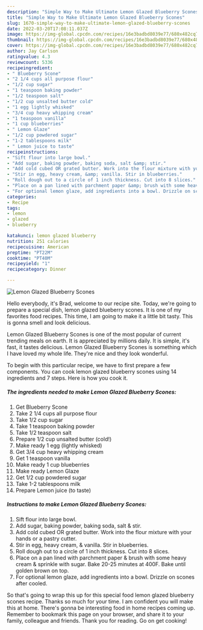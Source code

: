 ```yaml
---
description: "Simple Way to Make Ultimate Lemon Glazed Blueberry Scones"
title: "Simple Way to Make Ultimate Lemon Glazed Blueberry Scones"
slug: 1670-simple-way-to-make-ultimate-lemon-glazed-blueberry-scones
date: 2022-03-20T17:08:11.037Z
image: https://img-global.cpcdn.com/recipes/16e3badbd8039e77/680x482cq70/lemon-glazed-blueberry-scones-recipe-main-photo.jpg
thumbnail: https://img-global.cpcdn.com/recipes/16e3badbd8039e77/680x482cq70/lemon-glazed-blueberry-scones-recipe-main-photo.jpg
cover: https://img-global.cpcdn.com/recipes/16e3badbd8039e77/680x482cq70/lemon-glazed-blueberry-scones-recipe-main-photo.jpg
author: Jay Carlson
ratingvalue: 4.3
reviewcount: 5336
recipeingredient:
- " Blueberry Scone"
- "2 1/4 cups all purpose flour"
- "1/2 cup sugar"
- "1 teaspoon baking powder"
- "1/2 teaspoon salt"
- "1/2 cup unsalted butter cold"
- "1 egg lightly whisked"
- "3/4 cup heavy whipping cream"
- "1 teaspoon vanilla"
- "1 cup blueberries"
- " Lemon Glaze"
- "1/2 cup powdered sugar"
- "1-2 tablespoons milk"
- " Lemon juice to taste"
recipeinstructions:
- "Sift flour into large bowl."
- "Add sugar, baking powder, baking soda, salt &amp; stir."
- "Add cold cubed OR grated butter. Work into the flour mixture with your hands or a pastry cutter."
- "Stir in egg, heavy cream, &amp; vanilla. Stir in blueberries."
- "Roll dough out to a circle of 1 inch thickness. Cut into 8 slices."
- "Place on a pan lined with parchment paper &amp; brush with some heavy cream &amp; sprinkle with sugar. Bake 20-25 minutes at 400F. Bake until golden brown on top."
- "For optional lemon glaze, add ingredients into a bowl. Drizzle on scones after cooled."
categories:
- Recipe
tags:
- lemon
- glazed
- blueberry

katakunci: lemon glazed blueberry 
nutrition: 251 calories
recipecuisine: American
preptime: "PT22M"
cooktime: "PT40M"
recipeyield: "1"
recipecategory: Dinner

---
```



![Lemon Glazed Blueberry Scones](https://img-global.cpcdn.com/recipes/16e3badbd8039e77/680x482cq70/lemon-glazed-blueberry-scones-recipe-main-photo.jpg)

Hello everybody, it's Brad, welcome to our recipe site. Today, we're going to prepare a special dish, lemon glazed blueberry scones. It is one of my favorites food recipes. This time, I am going to make it a little bit tasty. This is gonna smell and look delicious.



Lemon Glazed Blueberry Scones is one of the most popular of current trending meals on earth. It is appreciated by millions daily. It is simple, it's fast, it tastes delicious. Lemon Glazed Blueberry Scones is something which I have loved my whole life. They're nice and they look wonderful.


To begin with this particular recipe, we have to first prepare a few components. You can cook lemon glazed blueberry scones using 14 ingredients and 7 steps. Here is how you cook it.

<!--inarticleads1-->

##### The ingredients needed to make Lemon Glazed Blueberry Scones:

1. Get  Blueberry Scone
1. Take 2 1/4 cups all purpose flour
1. Take 1/2 cup sugar
1. Take 1 teaspoon baking powder
1. Take 1/2 teaspoon salt
1. Prepare 1/2 cup unsalted butter (cold!)
1. Make ready 1 egg (lightly whisked)
1. Get 3/4 cup heavy whipping cream
1. Get 1 teaspoon vanilla
1. Make ready 1 cup blueberries
1. Make ready  Lemon Glaze
1. Get 1/2 cup powdered sugar
1. Take 1-2 tablespoons milk
1. Prepare  Lemon juice (to taste)




<!--inarticleads2-->

##### Instructions to make Lemon Glazed Blueberry Scones:

1. Sift flour into large bowl.
1. Add sugar, baking powder, baking soda, salt &amp; stir.
1. Add cold cubed OR grated butter. Work into the flour mixture with your hands or a pastry cutter.
1. Stir in egg, heavy cream, &amp; vanilla. Stir in blueberries.
1. Roll dough out to a circle of 1 inch thickness. Cut into 8 slices.
1. Place on a pan lined with parchment paper &amp; brush with some heavy cream &amp; sprinkle with sugar. Bake 20-25 minutes at 400F. Bake until golden brown on top.
1. For optional lemon glaze, add ingredients into a bowl. Drizzle on scones after cooled.




So that's going to wrap this up for this special food lemon glazed blueberry scones recipe. Thanks so much for your time. I am confident you will make this at home. There's gonna be interesting food in home recipes coming up. Remember to bookmark this page on your browser, and share it to your family, colleague and friends. Thank you for reading. Go on get cooking!
